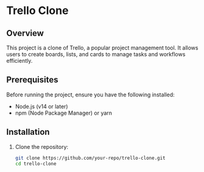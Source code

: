 # Trello Clone

## Overview

This project is a clone of Trello, a popular project management tool. It allows users to create boards, lists, and cards to manage tasks and workflows efficiently.

## Prerequisites

Before running the project, ensure you have the following installed:

- Node.js (v14 or later)
- npm (Node Package Manager) or yarn

## Installation

1. Clone the repository:
   ```bash
   git clone https://github.com/your-repo/trello-clone.git
   cd trello-clone
   ```
